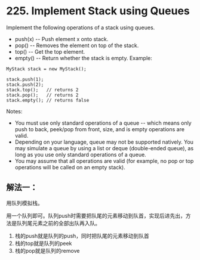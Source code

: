 # 225. Implement Stack using Queues
Implement the following operations of a stack using queues.

- push(x) -- Push element x onto stack.
- pop() -- Removes the element on top of the stack.
- top() -- Get the top element.
- empty() -- Return whether the stack is empty.
Example:
```
MyStack stack = new MyStack();

stack.push(1);
stack.push(2);  
stack.top();   // returns 2
stack.pop();   // returns 2
stack.empty(); // returns false
```
Notes:

- You must use only standard operations of a queue -- which means only push to back, peek/pop from front, size, and is empty operations are valid.
- Depending on your language, queue may not be supported natively. You may simulate a queue by using a list or deque (double-ended queue), as long as you use only standard operations of a queue.
- You may assume that all operations are valid (for example, no pop or top operations will be called on an empty stack).

## 解法一：

用队列模拟栈。

用一个队列即可。队列push时需要把队尾的元素移动到队首，实现后进先出，方法是队列尾元素之前的全部出队再入队。

1. 栈的push就是队列的push，同时把队尾的元素移动到队首
2. 栈的top就是队列的peek
3. 栈的pop就是队列的remove